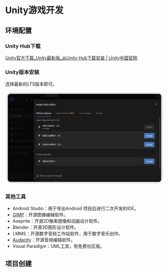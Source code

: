 # Unity游戏开发

## 环境配置

### Unity Hub下载

[Unity官方下载_Unity最新版_从Unity Hub下载安装 | Unity中国官网](https://unity.cn/releases#undefined)

### Unity版本安装

选择最新的LTS版本即可。

![image-20230917213913449](Unity游戏开发.assets/image-20230917213913449.png)

### 其他工具

* Android Studio：用于导出Android 项目后进行二次开发的IDE。
* [GIMP](https://www.gimp.org/)：开源图像编辑软件。
* Aseprite：开源2D像素图像和动画设计软件。
* Blender：开源3D图形设计软件。
* LMMS：开源数字音频工作站软件，用于数字音乐创作。
* [Audacity](https://github.com/audacity/audacity)：开源音频编辑软件。
* Visual Paradigm：UML工具，有免费社区版。

## 项目创建